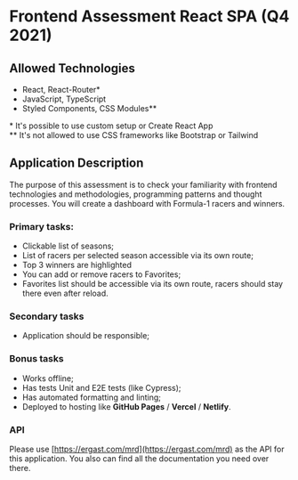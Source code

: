 # Frontend Assessment React SPA (Q4 2021)

## Allowed Technologies

- React, React-Router\*
- JavaScript, TypeScript
- Styled Components, CSS Modules\*\*

\* It's possible to use custom setup or Create React App  
\*\* It's not allowed to use CSS frameworks like Bootstrap or Tailwind

## Application Description

The purpose of this assessment is to check your familiarity with frontend technologies and methodologies, programming patterns and thought processes.
You will create a dashboard with Formula-1 racers and winners.

### Primary tasks:

- Clickable list of seasons;
- List of racers per selected season accessible via its own route;
- Top 3 winners are highlighted
- You can add or remove racers to Favorites;
- Favorites list should be accessible via its own route, racers should stay there even after reload.

### Secondary tasks

- Application should be responsible;

### Bonus tasks

- Works offline;
- Has tests Unit and E2E tests (like Cypress);
- Has automated formatting and linting;
- Deployed to hosting like **GitHub Pages** / **Vercel** / **Netlify**.

### API

Please use [​https://ergast.com/mrd](https://ergast.com/mrd) as the API for this application. You also can find all the documentation you need over there.
